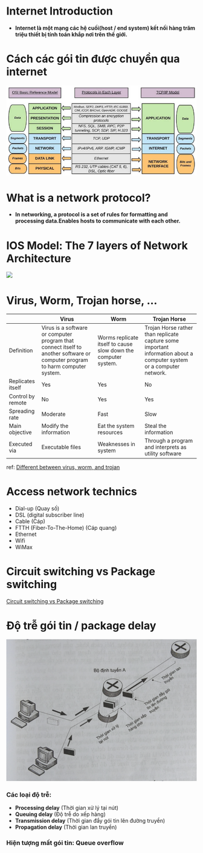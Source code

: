 # Internet Introduction
- **Internet là một mạng các hệ cuối(host / end system) kết nối hàng trăm triệu thiết bị tính toán khắp nơi trên thế giới.**

# Cách các gói tin được chuyền qua internet

![](./images/7-layers.jpeg)

# What is a network protocol?
- **In networking, a protocol is a set of rules for formatting and processing data.Enables hosts to communicate with each other.**

# IOS Model: The 7 layers of Network Architecture

![](https://s7280.pcdn.co/wp-content/uploads/2018/06/osi-model-7-layers-1.png)

# Virus, Worm, Trojan horse, ...

|                   | Virus                                                                                                                        | Worm                                                           | Trojan Horse                                                                                                         |
| ----------------- | ---------------------------------------------------------------------------------------------------------------------------- | -------------------------------------------------------------- | -------------------------------------------------------------------------------------------------------------------- |
| Definition        | Virus is a software or computer program that connect itself to another software or computer program to harm computer system. | Worms replicate itself to cause slow down the computer system. | Trojan Horse rather than replicate capture some important information about a computer system or a computer network. |
| Replicates itself | Yes                                                                                                                          | Yes                                                            | No                                                                                                                   |
| Control by remote | No                                                                                                                           | Yes                                                            | Yes                                                                                                                  |
| Spreading rate    | Moderate                                                                                                                     | Fast                                                           | Slow                                                                                                                 |
| Main objective    | Modify the information                                                                                                       | Eat the system resources                                       | Steal the information                                                                                                |
| Executed via      | Executable files                                                                                                             | Weaknesses in system                                           | Through a program and interprets as utility software                                                                 |

ref: [Different between virus, worm, and trojan](https://www.geeksforgeeks.org/difference-between-virus-worm-and-trojan-horse/)


# Access network technics

- Dial-up (Quay số)
- DSL (digital subscriber line)
- Cable (Cáp)
- FTTH (Fiber-To-The-Home) (Cáp quang)
- Ethernet
- Wifi
- WiMax


# Circuit switching vs Package switching

[Circuit switching vs Package switching](./circuit-vs-packet-switching.md)

# Độ trễ gói tin / package delay

![](images/package-delay.jpeg)

### Các loại độ trễ:
- **Processing delay** (Thời gian xử lý tại nút)
- **Queuing delay** (Độ trễ do xếp hàng)
- **Transmission delay** (Thời gian đẩy gói tin lên đường truyền)
- **Propagation delay** (Thời gian lan truyền)

### Hiện tượng mất gói tin: **Queue overflow**
